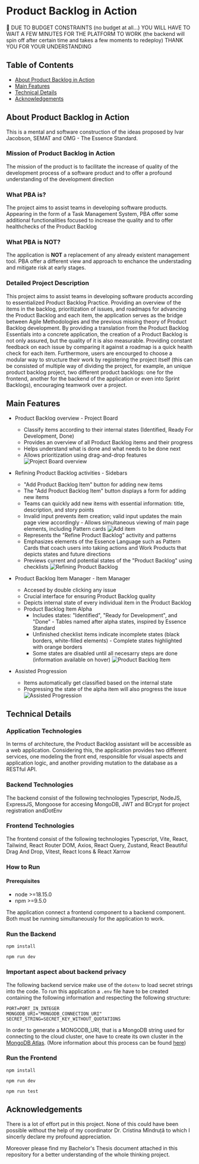 # Product Backlog in Action

🚧 DUE TO BUDGET CONSTRAINTS (no budget at all...) YOU WILL HAVE TO WAIT A FEW MINUTES FOR THE PLATFORM TO WORK (the backend will spin off after certain time and takes a few moments to redeploy)
THANK YOU FOR YOUR UNDERSTANDING

## Table of Contents

- [About Product Backlog in Action](#about-product-backlog-in-action)
- [Main Features](#main-features)
- [Technical Details](#technical-details)
- [Acknowledgements](#acknowledgements)

## About Product Backlog in Action

This is a mental and software construction of the ideas proposed by Ivar Jacobson, SEMAT and OMG - The Essence Standard.

### Mission of Product Backlog in Action

The mission of the product is to facilitate the increase of quality of the development process of a software product and to offer a profound understanding of the development direction

### What PBA is?

The project aims to assist teams in developing software products. Appearing in the form of a Task Management System, PBA offer some additional functionalities focused to increase the quality and to offer healthchecks of the Product Backlog

### What PBA is NOT?

The application is **NOT** a replacement of any already existent management tool. PBA offer a different view and approach to enchance the understading and mitigate risk at early stages.

### Detailed Project Description

This project aims to assist teams in developing software products according to essentialized Product Backlog Practice. Providing an overview of the items in the backlog, prioritization of issues, and roadmaps for advancing the Product Backlog and each item, the application serves as the bridge between Agile Methodologies and the previous missing theory of Product Backlog development. By providing a translation from the Product Backlog Essentials into a concrete application, the creation of a Product Backlog is not only assured, but the quality of it is also measurable. Providing constant feedback on each issue by comparing it against a roadmap is a quick health check for each item. Furthermore, users are encourged to choose a modular way to structure their work by registering the project itself (this can be consisted of multiple way of dividing the project, for example, an unique product backlog project, two different product backlogs: one for the frontend, another for the backend of the application or even into Sprint Backlogs), encouraging teamwork over a project.
<br />

## Main Features

- Product Backlog overview - Project Board

  - Classify items according to their internal states (Identified, Ready For Development, Done)
  - Provides an overview of all Product Backlog items and their progress
  - Helps understand what is done and what needs to be done next
  - Allows prioritization using drag-and-drop features
    ![Project Board overview](./media/image20.gif)

- Refining Product Backlog activities - Sidebars
  - "Add Product Backlog Item" button for adding new items
  - The "Add Product Backlog Item" button displays a form for adding new items
  - Teams can quickly add new items with essential information: title, description, and story points
  - Invalid input prevents item creation; valid input updates the main page view accordingly - Allows simultaneous viewing of main page elements, including Pattern cards
    ![Add item](./media/image21.gif)
  - Represents the "Refine Product Backlog" activity and patterns
  - Emphasizes elements of the Essence Language such as Pattern Cards that coach users into taking actions and Work Products that depicts states and future directions
  - Previews current and potential states of the "Product Backlog" using checklists
    ![Refining Product Backlog](./media/image22.gif)
- Product Backlog Item Manager - Item Manager
  - Accesed by double clicking any issue
  - Crucial interface for ensuring Product Backlog quality
  - Depicts internal state of every individual item in the Product Backlog
  - Product Backlog Item Alpha
    - Includes states: "Identified", "Ready for Development", and "Done" - Tables named after alpha states, inspired by Essence Standard
    - Unfinished checklist items indicate incomplete states (black borders, white-filled elements) - Complete states highlighted with orange borders
    - Some states are disabled until all necesarry steps are done (information available on hover)
      ![Product Backlog Item](./media/image23.gif)
- Assisted Progression
  - Items automatically get classified based on the internal state
  - Progressing the state of the alpha item will also progress the issue
    ![Assisted Progression](./media/image24.gif)

## Technical Details

### Application Technologies

In terms of architecture, the Product Backlog assistant will be accessible as a web application. Considering this, the application provides two different services, one modeling the front end, responsible for visual aspects and application logic, and another providing mutation to the database as a RESTful API.

### Backend Technologies

The backend consist of the following technologies Typescript, NodeJS, ExpressJS, Mongoose for accesing MongoDB, JWT and BCrypt for project registration andDotEnv

### Frontend Technologies

The frontend consist of the following technologies Typescript, Vite, React, Tailwind, React Router DOM, Axios, React Query, Zustand, React Beautiful Drag And Drop, Vitest, React Icons & React Xarrow

### How to Run

#### Prerequisites

- node >=18.15.0
- npm >=9.5.0

The application connect a frontend component to a backend component. Both must be running simultaneously for the application to work.
<br>

### Run the Backend

```
npm install
```

```
npm run dev
```

### Important aspect about backend privacy

The following backend service make use of the `dotenv` to load secret strings into the code. To run this application a `.env` file have to be created containing the following information and respecting the following structure:
<br>

```
PORT=PORT_IN_INTEGER
MONGODB_URI="MONGODB_CONNECTION_URI"
SECRET_STRING=SECRET_KEY_WITHOUT_QUOTATIONS
```

In order to generate a MONGODB_URI, that is a MongoDB string used for connecting to the cloud cluster, one have to create its own cluster in the [MongoDB Atlas](https://www.mongodb.com/atlas/database). (More information about this process can be found [here](https://www.mongodb.com/basics/clusters/mongodb-cluster-setup))

### Run the Frontend

```
npm install
```

```
npm run dev
```

```
npm run test
```

## Acknowledgements

There is a lot of effort put in this project. None of this could have been possible without the help of my coordinator Dr. Cristina Mîndruță to which I sincerly declare my profound appreciation.

Moreover please find my Bachelor's Thesis document attached in this repository for a better understanding of the whole thinking project.
